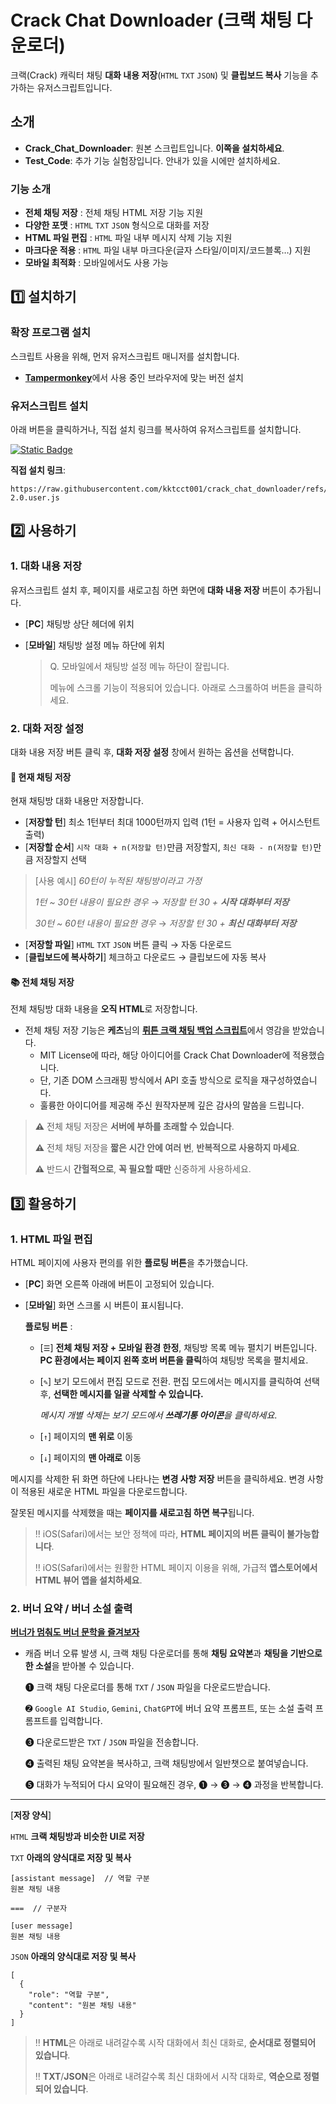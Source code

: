 # **Crack Chat Downloader (크랙 채팅 다운로더)**

크랙(Crack) 캐릭터 채팅 **대화 내용 저장**(`HTML` `TXT` `JSON`) 및 **클립보드 복사** 기능을 추가하는 유저스크립트입니다.

## 소개

  - **Crack_Chat_Downloader**: 원본 스크립트입니다. **이쪽을 설치하세요**.
  - **Test_Code**: 추가 기능 실험장입니다. 안내가 있을 시에만 설치하세요.

### 기능 소개
  - **전체 채팅 저장** : 전체 채팅 HTML 저장 기능 지원
  - **다양한 포맷** : `HTML` `TXT` `JSON` 형식으로 대화를 저장
  - **HTML 파일 편집** : `HTML` 파일 내부 메시지 삭제 기능 지원
  - **마크다운 적용** : `HTML` 파일 내부 마크다운(글자 스타일/이미지/코드블록…) 지원
  - **모바일 최적화** : 모바일에서도 사용 가능

## 1️⃣ 설치하기

### 확장 프로그램 설치

스크립트 사용을 위해, 먼저 유저스크립트 매니저를 설치합니다.

  -   [**Tampermonkey**](https://www.tampermonkey.net/)에서 사용 중인 브라우저에 맞는 버전 설치

### 유저스크립트 설치
아래 버튼을 클릭하거나, 직접 설치 링크를 복사하여 유저스크립트를 설치합니다.

[![Static Badge](https://img.shields.io/badge/%E2%9A%99%EF%B8%8F%20INSTALL-crack_chat_downloader-blue?style=for-the-badge)](https://github.com/kktcct001/crack_chat_downloader/raw/refs/heads/main/Crack_Chat_Downloader-2.0.user.js)

**직접 설치 링크**:

```
https://raw.githubusercontent.com/kktcct001/crack_chat_downloader/refs/heads/main/Crack_Chat_Downloader-2.0.user.js
```


## 2️⃣ 사용하기

### 1. 대화 내용 저장

유저스크립트 설치 후, 페이지를 새로고침 하면 화면에 **대화 내용 저장** 버튼이 추가됩니다.

  -  [**PC**]  채팅방 상단 헤더에 위치
  -  [**모바일**]  채팅방 설정 메뉴 하단에 위치

     > Q. 모바일에서 채팅방 설정 메뉴 하단이 잘립니다.
     >
     > 메뉴에 스크롤 기능이 적용되어 있습니다. 아래로 스크롤하여 버튼을 클릭하세요.

### 2. 대화 저장 설정

대화 내용 저장 버튼 클릭 후, **대화 저장 설정** 창에서 원하는 옵션을 선택합니다.

#### 📘 현재 채팅 저장
현재 채팅방 대화 내용만 저장합니다.
  -  [**저장할 턴**] 최소 1턴부터 최대 1000턴까지 입력 (1턴 = 사용자 입력 + 어시스턴트 출력)
  -  [**저장할 순서**] `시작 대화 + n(저장할 턴)`만큼 저장할지, `최신 대화 - n(저장할 턴)`만큼 저장할지 선택
    
  > [사용 예시] *60턴이 누적된 채팅방이라고 가정*
  >
  > *1턴 ~ 30턴 내용이 필요한 경우* → *저장할 턴 30 + **시작 대화부터 저장***
  >
  > *30턴 ~ 60턴 내용이 필요한 경우* → *저장할 턴 30 + **최신 대화부터 저장***
        
  -  [**저장할 파일**]  `HTML` `TXT` `JSON` 버튼 클릭 → 자동 다운로드
  -  [**클립보드에 복사하기**]  체크하고 다운로드 → 클립보드에 자동 복사

#### 📚 전체 채팅 저장
전체 채팅방 대화 내용을 **오직 HTML**로 저장합니다.
- 전체 채팅 저장 기능은 **케츠**님의 [**뤼튼 크랙 채팅 백업 스크립트**](https://github.com/tincansimagine/crack_backup)에서 영감을 받았습니다.
  - MIT License에 따라, 해당 아이디어를 Crack Chat Downloader에 적용했습니다.
  - 단, 기존 DOM 스크래핑 방식에서 API 호출 방식으로 로직을 재구성하였습니다.
  - 훌륭한 아이디어를 제공해 주신 원작자분께 깊은 감사의 말씀을 드립니다.

> **⚠** 전체 채팅 저장은 **서버에 부하를 초래할 수 있습니다**.
> 
> **⚠** 전체 채팅 저장을 **짧은 시간 안에 여러 번**, **반복적으로 사용하지 마세요**.
>
> **⚠** 반드시 **간헐적으로**, **꼭 필요할 때만** 신중하게 사용하세요.

## 3️⃣ 활용하기

### 1. HTML 파일 편집

HTML 페이지에 사용자 편의를 위한 **플로팅 버튼**을 추가했습니다.

  -  [**PC**] 화면 오른쪽 아래에 버튼이 고정되어 있습니다.

  -  [**모바일**] 화면 스크롤 시 버튼이 표시됩니다.
    
     **플로팅 버튼** :
      -  [`☰`] **전체 채팅 저장 + 모바일 환경 한정**, 채팅방 목록 메뉴 펼치기 버튼입니다. **PC 환경에서는 페이지 왼쪽 호버 버튼을 클릭**하여 채팅방 목록을 펼치세요.
      -  [`✎`] 보기 모드에서 편집 모드로 전환. 편집 모드에서는 메시지를 클릭하여 선택 후, **선택한 메시지를 일괄 삭제할 수 있습니다.**

         *메시지 개별 삭제는 보기 모드에서 **쓰레기통 아이콘**을 클릭하세요*.
     
      -  [`↑`] 페이지의 **맨 위로** 이동
      -  [`↓`] 페이지의 **맨 아래로** 이동
   
메시지를 삭제한 뒤 화면 하단에 나타나는 **변경 사항 저장** 버튼을 클릭하세요. 변경 사항이 적용된 새로운 HTML 파일을 다운로드합니다.

잘못된 메시지를 삭제했을 때는 **페이지를 새로고침 하면 복구**됩니다.

> ‼︎  iOS(Safari)에서는 보안 정책에 따라, **HTML 페이지의 버튼 클릭이 불가능합니다**.
>
> ‼︎  iOS(Safari)에서는 원활한 HTML 페이지 이용을 위해, 가급적 **앱스토어에서 HTML 뷰어 앱을 설치하세요**.

### 2. 버너 요약 / 버너 소설 출력

[**버너가 멈춰도 버너 문학을 즐겨보자**](https://gall.dcinside.com/mini/board/view/?id=wrtnw&no=85829&exception_mode=recommend&page=1)

- 캐즘 버너 오류 발생 시, 크랙 채팅 다운로더를 통해 **채팅 요약본**과 **채팅을 기반으로 한 소설**을 받아볼 수 있습니다.
  
    ➊  크랙 채팅 다운로더를 통해 `TXT` / `JSON` 파일을 다운로드받습니다.
  
    ➋  `Google AI Studio`, `Gemini`, `ChatGPT`에 버너 요약 프롬프트, 또는 소설 출력 프롬프트를 입력합니다.
  
    ➌  다운로드받은 `TXT` / `JSON` 파일을 전송합니다.
       
    ➍  출력된 채팅 요약본을 복사하고, 크랙 채팅방에서 일반챗으로 붙여넣습니다.

    ➎  대화가 누적되어 다시 요약이 필요해진 경우, ➊ → ➌ → ➍ 과정을 반복합니다.
  
 ---
 
[**저장 양식**]

  `HTML` **크랙 채팅방과 비슷한 UI로 저장**
     
  `TXT` **아래의 양식대로 저장 및 복사**
     
  ```
  [assistant message]  // 역할 구분
  원본 채팅 내용

  ===  // 구분자

  [user message]
  원본 채팅 내용
  ```
     
  `JSON` **아래의 양식대로 저장 및 복사**
     
  ```
  [
    {
      "role": "역할 구분",
      "content": "원본 채팅 내용"
    }
  ]
   ```
     
> ‼︎  **HTML**은 아래로 내려갈수록 시작 대화에서 최신 대화로, **순서대로 정렬되어 있습니다**.
> 
> ‼︎  **TXT**/**JSON**은 아래로 내려갈수록 최신 대화에서 시작 대화로, **역순으로 정렬되어 있습니다**.
